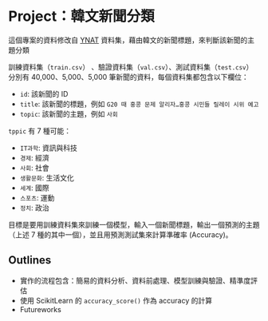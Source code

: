 # Project：韓文新聞分類

這個專案的資料修改自 [YNAT](https://klue-benchmark.com/tasks/66/overview/description) 資料集，藉由韓文的新聞標題，來判斷該新聞的主題分類

訓練資料集（`train.csv`） 、驗證資料集（`val.csv`）、測試資料集（`test.csv`）分別有 40,000、5,000、5,000 筆新聞的資料，每個資料集都包含以下欄位：
- `id`: 該新聞的 ID
- `title`: 該新聞的標題，例如 `G20 때 홍콩 문제 알리자…홍콩 시민들 릴레이 시위 예고`
- `topic`: 該新聞的主題，例如 `사회`

`tppic` 有 7 種可能：
- `IT과학`: 資訊與科技
- `경제`: 經濟
- `사회`: 社會
- `생활문화`: 生活文化
- `세계`: 國際
- `스포츠`: 運動
- `정치`: 政治

目標是要用訓練資料集來訓練一個模型，輸入一個新聞標題，輸出一個預測的主題（上述 7 種的其中一個），並且用預測測試集來計算準確率 (Accuracy)。

## Outlines
- 實作的流程包含：簡易的資料分析、資料前處理、模型訓練與驗證、精準度評估
- 使用 ScikitLearn 的 `accuracy_score()` 作為 accuracy 的計算
- Futureworks
